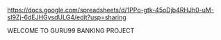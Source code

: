 https://docs.google.com/spreadsheets/d/1PPo-gtk-45oDjb4RHJh0-uM-sI9Zj-6dEJHGysdULG4/edit?usp=sharing

WELCOME TO GURU99 BANKING PROJECT

